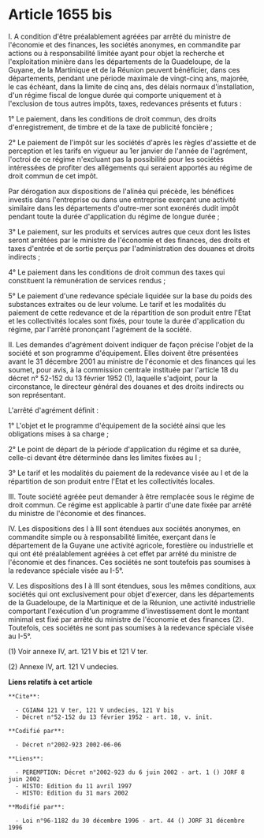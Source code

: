 # Article 1655 bis

I. A condition d'être préalablement agréées par arrêté du ministre de l'économie et des finances, les sociétés anonymes, en
commandite par actions ou à responsabilité limitée ayant pour objet la recherche et l'exploitation minière dans les
départements de la Guadeloupe, de la Guyane, de la Martinique et de la Réunion peuvent bénéficier, dans ces départements,
pendant une période maximale de vingt-cinq ans, majorée, le cas échéant, dans la limite de cinq ans, des délais normaux
d'installation, d'un régime fiscal de longue durée qui comporte uniquement et à l'exclusion de tous autres impôts, taxes,
redevances présents et futurs :

1° Le paiement, dans les conditions de droit commun, des droits d'enregistrement, de timbre et de la taxe de publicité
foncière ;

2° Le paiement de l'impôt sur les sociétés d'après les règles d'assiette et de perception et les tarifs en vigueur au 1er
janvier de l'année de l'agrément, l'octroi de ce régime n'excluant pas la possibilité pour les sociétés intéressées de
profiter des allégements qui seraient apportés au régime de droit commun de cet impôt.

Par dérogation aux dispositions de l'alinéa qui précède, les bénéfices investis dans l'entreprise ou dans une entreprise
exerçant une activité similaire dans les départements d'outre-mer sont exonérés dudit impôt pendant toute la durée
d'application du régime de longue durée ;

3° Le paiement, sur les produits et services autres que ceux dont les listes seront arrêtées par le ministre de l'économie et
des finances, des droits et taxes d'entrée et de sortie perçus par l'administration des douanes et droits indirects ;

4° Le paiement dans les conditions de droit commun des taxes qui constituent la rémunération de services rendus ;

5° Le paiement d'une redevance spéciale liquidée sur la base du poids des substances extraites ou de leur volume. Le tarif et
les modalités du paiement de cette redevance et de la répartition de son produit entre l'Etat et les collectivités locales
sont fixés, pour toute la durée d'application du régime, par l'arrêté prononçant l'agrément de la société.

II. Les demandes d'agrément doivent indiquer de façon précise l'objet de la société et son programme d'équipement. Elles
doivent être présentées avant le 31 décembre 2001 au ministre de l'économie et des finances qui les soumet, pour avis, à la
commission centrale instituée par l'article 18 du décret n° 52-152 du 13 février 1952 (1), laquelle s'adjoint, pour la
circonstance, le directeur général des douanes et des droits indirects ou son représentant.

L'arrêté d'agrément définit :

1° L'objet et le programme d'équipement de la société ainsi que les obligations mises à sa charge ;

2° Le point de départ de la période d'application du régime et sa durée, celle-ci devant être déterminée dans les limites
fixées au I ;

3° Le tarif et les modalités du paiement de la redevance visée au I et de la répartition de son produit entre l'Etat et les
collectivités locales.

III. Toute société agréée peut demander à être remplacée sous le régime de droit commun. Ce régime est applicable à partir
d'une date fixée par arrêté du ministre de l'économie et des finances.

IV. Les dispositions des I à III sont étendues aux sociétés anonymes, en commandite simple ou à responsabilité limitée,
exerçant dans le département de la Guyane une activité agricole, forestière ou industrielle et qui ont été préalablement
agréées à cet effet par arrêté du ministre de l'économie et des finances. Ces sociétés ne sont toutefois pas soumises à la
redevance spéciale visée au I-5°.

V. Les dispositions des I à III sont étendues, sous les mêmes conditions, aux sociétés qui ont exclusivement pour objet
d'exercer, dans les départements de la Guadeloupe, de la Martinique et de la Réunion, une activité industrielle comportant
l'exécution d'un programme d'investissement dont le montant minimal est fixé par arrêté du ministre de l'économie et des
finances (2). Toutefois, ces sociétés ne sont pas soumises à la redevance spéciale visée au I-5°.

(1) Voir annexe IV, art. 121 V bis et 121 V ter.

(2) Annexe IV, art. 121 V undecies.

**Liens relatifs à cet article**

	**Cite**:

	  - CGIAN4 121 V ter, 121 V undecies, 121 V bis
	  - Décret n°52-152 du 13 février 1952 - art. 18, v. init.

	**Codifié par**:

	  - Décret n°2002-923 2002-06-06

	**Liens**:

	  - PEREMPTION: Décret n°2002-923 du 6 juin 2002 - art. 1 () JORF 8 juin 2002
	  - HISTO: Edition du 11 avril 1997
	  - HISTO: Edition du 31 mars 2002

	**Modifié par**:

	  - Loi n°96-1182 du 30 décembre 1996 - art. 44 () JORF 31 décembre 1996
